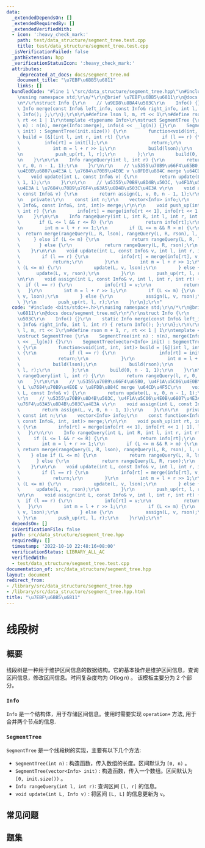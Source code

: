 ```yaml
---
data:
  _extendedDependsOn: []
  _extendedRequiredBy: []
  _extendedVerifiedWith:
  - icon: ':heavy_check_mark:'
    path: test/data_structure/segment_tree.test.cpp
    title: test/data_structure/segment_tree.test.cpp
  _isVerificationFailed: false
  _pathExtension: hpp
  _verificationStatusIcon: ':heavy_check_mark:'
  attributes:
    _deprecated_at_docs: docs/segment_tree.md
    document_title: "\u7EBF\u6BB5\u6811"
    links: []
  bundledCode: "#line 1 \"src/data_structure/segment_tree.hpp\"\n#include <bits/stdc++.h>\r\
    \nusing namespace std;\r\n/*\r\n@brief \u7EBF\u6BB5\u6811\r\n@docs docs/segment_tree.md\r\
    \n*/\r\nstruct Info {\r\n    // \u9ED8\u8BA4\u503C\r\n    Info() {}\r\n    static\
    \ Info merge(const Info& left_info, const Info& right_info, int l, int r) { return\
    \ Info(); };\r\n};\r\n\r\n#define lson l, m, rt << 1\r\n#define rson m + 1, r,\
    \ rt << 1 | 1\r\ntemplate <typename Info>\r\nstruct SegmentTree {\r\n    SegmentTree(int\
    \ n) : n(n), merge(Info::merge), info(4 << __lg(n)) {}\r\n    SegmentTree(vector<Info>\
    \ init) : SegmentTree(init.size()) {\r\n        function<void(int, int, int)>\
    \ build = [&](int l, int r, int rt) {\r\n            if (l == r) {\r\n       \
    \         info[rt] = init[l];\r\n                return;\r\n            }\r\n\
    \            int m = l + r >> 1;\r\n            build(lson);\r\n            build(rson);\r\
    \n            push_up(rt, l, r);\r\n        };\r\n        build(0, n - 1, 1);\r\
    \n    }\r\n\r\n    Info rangeQuery(int l, int r) {\r\n        return rangeQuery(l,\
    \ r, 0, n - 1, 1);\r\n    }\r\n\r\n    // \u5355\u70B9\u66F4\u65B0, \u4F1A\u5C06\
    \u4E0B\u6807\u4E3A L \u7684\u70B9\u4E0E v \u8FDB\u884C merge \u64CD\u4F5C\r\n\
    \    void update(int L, const Info& v) {\r\n        return update(L, v, 0, n -\
    \ 1, 1);\r\n    }\r\n\r\n    // \u5355\u70B9\u8D4B\u503C, \u4F1A\u5C06\u4E0B\u6807\
    \u4E3A L \u7684\u70B9\u76F4\u63A5\u8D4B\u503C\u4E3A v\r\n    void assign(int L,\
    \ const Info& v) {\r\n        return assign(L, v, 0, n - 1, 1);\r\n    }\r\n\r\
    \n   private:\r\n    const int n;\r\n    vector<Info> info;\r\n    const function<Info(const\
    \ Info&, const Info&, int, int)> merge;\r\n\r\n    void push_up(int rt, int l,\
    \ int r) {\r\n        info[rt] = merge(info[rt << 1], info[rt << 1 | 1], l, r);\r\
    \n    }\r\n\r\n    Info rangeQuery(int L, int R, int l, int r, int rt) {\r\n \
    \       if (L <= l && r <= R) {\r\n            return info[rt];\r\n        }\r\
    \n        int m = l + r >> 1;\r\n        if (L <= m && R > m) {\r\n          \
    \  return merge(rangeQuery(L, R, lson), rangeQuery(L, R, rson), l, r);\r\n   \
    \     } else if (L <= m) {\r\n            return rangeQuery(L, R, lson);\r\n \
    \       } else {\r\n            return rangeQuery(L, R, rson);\r\n        }\r\n\
    \    }\r\n\r\n    void update(int L, const Info& v, int l, int r, int rt) {\r\n\
    \        if (l == r) {\r\n            info[rt] = merge(info[rt], v, l, r);\r\n\
    \            return;\r\n        }\r\n        int m = l + r >> 1;\r\n        if\
    \ (L <= m) {\r\n            update(L, v, lson);\r\n        } else {\r\n      \
    \      update(L, v, rson);\r\n        }\r\n        push_up(rt, l, r);\r\n    }\r\
    \n\r\n    void assign(int L, const Info& v, int l, int r, int rt) {\r\n      \
    \  if (l == r) {\r\n            info[rt] = v;\r\n            return;\r\n     \
    \   }\r\n        int m = l + r >> 1;\r\n        if (L <= m) {\r\n            assign(L,\
    \ v, lson);\r\n        } else {\r\n            assign(L, v, rson);\r\n       \
    \ }\r\n        push_up(rt, l, r);\r\n    }\r\n};\r\n"
  code: "#include <bits/stdc++.h>\r\nusing namespace std;\r\n/*\r\n@brief \u7EBF\u6BB5\
    \u6811\r\n@docs docs/segment_tree.md\r\n*/\r\nstruct Info {\r\n    // \u9ED8\u8BA4\
    \u503C\r\n    Info() {}\r\n    static Info merge(const Info& left_info, const\
    \ Info& right_info, int l, int r) { return Info(); };\r\n};\r\n\r\n#define lson\
    \ l, m, rt << 1\r\n#define rson m + 1, r, rt << 1 | 1\r\ntemplate <typename Info>\r\
    \nstruct SegmentTree {\r\n    SegmentTree(int n) : n(n), merge(Info::merge), info(4\
    \ << __lg(n)) {}\r\n    SegmentTree(vector<Info> init) : SegmentTree(init.size())\
    \ {\r\n        function<void(int, int, int)> build = [&](int l, int r, int rt)\
    \ {\r\n            if (l == r) {\r\n                info[rt] = init[l];\r\n  \
    \              return;\r\n            }\r\n            int m = l + r >> 1;\r\n\
    \            build(lson);\r\n            build(rson);\r\n            push_up(rt,\
    \ l, r);\r\n        };\r\n        build(0, n - 1, 1);\r\n    }\r\n\r\n    Info\
    \ rangeQuery(int l, int r) {\r\n        return rangeQuery(l, r, 0, n - 1, 1);\r\
    \n    }\r\n\r\n    // \u5355\u70B9\u66F4\u65B0, \u4F1A\u5C06\u4E0B\u6807\u4E3A\
    \ L \u7684\u70B9\u4E0E v \u8FDB\u884C merge \u64CD\u4F5C\r\n    void update(int\
    \ L, const Info& v) {\r\n        return update(L, v, 0, n - 1, 1);\r\n    }\r\n\
    \r\n    // \u5355\u70B9\u8D4B\u503C, \u4F1A\u5C06\u4E0B\u6807\u4E3A L \u7684\u70B9\
    \u76F4\u63A5\u8D4B\u503C\u4E3A v\r\n    void assign(int L, const Info& v) {\r\n\
    \        return assign(L, v, 0, n - 1, 1);\r\n    }\r\n\r\n   private:\r\n   \
    \ const int n;\r\n    vector<Info> info;\r\n    const function<Info(const Info&,\
    \ const Info&, int, int)> merge;\r\n\r\n    void push_up(int rt, int l, int r)\
    \ {\r\n        info[rt] = merge(info[rt << 1], info[rt << 1 | 1], l, r);\r\n \
    \   }\r\n\r\n    Info rangeQuery(int L, int R, int l, int r, int rt) {\r\n   \
    \     if (L <= l && r <= R) {\r\n            return info[rt];\r\n        }\r\n\
    \        int m = l + r >> 1;\r\n        if (L <= m && R > m) {\r\n           \
    \ return merge(rangeQuery(L, R, lson), rangeQuery(L, R, rson), l, r);\r\n    \
    \    } else if (L <= m) {\r\n            return rangeQuery(L, R, lson);\r\n  \
    \      } else {\r\n            return rangeQuery(L, R, rson);\r\n        }\r\n\
    \    }\r\n\r\n    void update(int L, const Info& v, int l, int r, int rt) {\r\n\
    \        if (l == r) {\r\n            info[rt] = merge(info[rt], v, l, r);\r\n\
    \            return;\r\n        }\r\n        int m = l + r >> 1;\r\n        if\
    \ (L <= m) {\r\n            update(L, v, lson);\r\n        } else {\r\n      \
    \      update(L, v, rson);\r\n        }\r\n        push_up(rt, l, r);\r\n    }\r\
    \n\r\n    void assign(int L, const Info& v, int l, int r, int rt) {\r\n      \
    \  if (l == r) {\r\n            info[rt] = v;\r\n            return;\r\n     \
    \   }\r\n        int m = l + r >> 1;\r\n        if (L <= m) {\r\n            assign(L,\
    \ v, lson);\r\n        } else {\r\n            assign(L, v, rson);\r\n       \
    \ }\r\n        push_up(rt, l, r);\r\n    }\r\n};\r\n"
  dependsOn: []
  isVerificationFile: false
  path: src/data_structure/segment_tree.hpp
  requiredBy: []
  timestamp: '2022-10-10 22:48:16+08:00'
  verificationStatus: LIBRARY_ALL_AC
  verifiedWith:
  - test/data_structure/segment_tree.test.cpp
documentation_of: src/data_structure/segment_tree.hpp
layout: document
redirect_from:
- /library/src/data_structure/segment_tree.hpp
- /library/src/data_structure/segment_tree.hpp.html
title: "\u7EBF\u6BB5\u6811"
---
```

# 线段树

## 概要
线段树是一种用于维护区间信息的数据结构。它的基本操作是维护区间信息，查询区间信息，修改区间信息。时间复杂度均为 $O(\log n)$ 。
该模板主要分为 2 个部分。

### `Info`
`Info` 是一个结构体，用于存储区间信息。使用时需要实现 `operation+` 方法, 用于合并两个节点的信息.

### `SegmentTree`
`SegmentTree` 是一个线段树的实现，主要有以下几个方法:
- `SegmentTree(int n)` : 构造函数，传入数组的长度。区间默认为 `[0, n)` 。
- `SegmentTree(vector<Info> init)` : 构造函数，传入一个数组。区间默认为 `[0, init.size())` 。
- `Info rangeQuery(int l, int r)`: 查询区间 `[l, r]` 的信息。
- `void update(int L, Info v)` : 将区间 `[L, L]` 的信息更新为 `v`。


## 常见问题

## 题集
